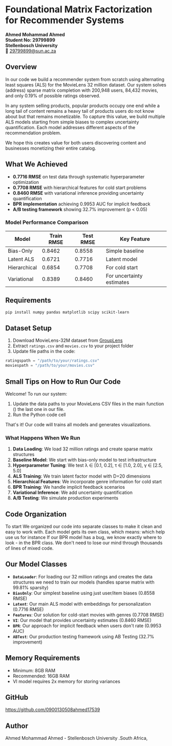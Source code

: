 # Foundational Matrix Factorization for Recommender Systems

**Ahmed Mohammad Ahmed**  
**Student No: 29799899**  
**Stellenbosch University**  
📧 29799899@sun.ac.za


## Overview

In our code we build a recommender system from scratch using alternating least squares (ALS) for the MovieLens 32 million dataset. Our system solves (address) sparse matrix completion with 200,948 users, 84,432 movies, and only 0.19% of possible ratings observed.

In any system selling products, popular products occupy one end while a long tail of content remains a heavy tail of products users do not know about but that remains monetizable. To capture this value, we build multiple ALS models starting from simple biases to complex uncertainty quantification. Each model addresses different aspects of the recommendation problem.

We hope this creates value for both users discovering content and businesses monetizing their entire catalog.

## What We Achieved

* **0.7716 RMSE** on test data through systematic hyperparameter optimization
* **0.7708 RMSE** with hierarchical features for cold start problems
* **0.8460 RMSE** with variational inference providing uncertainty quantification
* **BPR implementation** achieving 0.9953 AUC for implicit feedback
* **A/B testing framework** showing 32.7% improvement (p < 0.05)

### Model Performance Comparison

| Model | Train RMSE | Test RMSE | Key Feature |
|-------|------------|-----------|-------------|
| Bias-Only | 0.8462 | 0.8558 | Simple baseline |
| Latent ALS | 0.6721 | 0.7716 | Latent model |
| Hierarchical | 0.6854 | 0.7708 | For cold start |
| Variational | 0.8389 | 0.8460 | For uncertainty estimates |

## Requirements

```bash
pip install numpy pandas matplotlib scipy scikit-learn
```

## Dataset Setup

1. Download MovieLens-32M dataset from [GroupLens](https://grouplens.org/datasets/movielens/32m/)
2. Extract `ratings.csv` and `movies.csv` to your project folder
3. Update file paths in the code:
```python
ratingspath = "/path/to/your/ratings.csv"
moviespath = "/path/to/your/movies.csv"
```

## Small Tips on How to Run Our Code

Welcome! To run our system:

1. Update the data paths to your MovieLens CSV files in the main function () the last one in our file.
2. Run the Python code cell

That's it! Our code will trains all models and generates visualizations.

### What Happens When We Run

1. **Data Loading**: We load 32 million ratings and create sparse matrix structures
2. **Baseline Model**: We start with bias-only model to test infrastructure
3. **Hyperparameter Tuning**: We test λ ∈ [0.1, 0.2], τ ∈ [1.0, 2.0], γ ∈ [2.5, 5.0]
4. **ALS Training**: We train latent factor model with D=20 dimensions
5. **Hierarchical Features**: We incorporate genre information for cold start
6. **BPR Training**: We handle implicit feedback scenarios
7. **Variational Inference**: We add uncertainty quantification
8. **A/B Testing**: We simulate production experiments

## Code Organization

To start We organized our code into separate classes to make it clean and easy to work with. Each model gets its own class, which means: which help use us for instance If our BPR model has a bug, we know exactly where to look - in the BPR class. We don't need to lose our mind through thousands of lines of mixed code.

## Our Model Classes

- **`DataLoader`**: For loading our 32 million ratings and creates the data structures we need to train our models (handles sparse matrix with 99.81% sparsity)
- **`BiasOnly`**: Our simplest baseline using just user/item biases (0.8558 RMSE)
- **`Latent`**: Our main ALS model with embeddings for personalization (0.7716 RMSE)
- **`Features`**: Our solution for cold-start movies with genres (0.7708 RMSE)  
- **`VI`**: Our model that provides uncertainty estimates (0.8460 RMSE)
- **`BPR`**: Our approach for implicit feedback when users don't rate (0.9953 AUC)
- **`ABTest`**: Our production testing framework using AB Testing (32.7% improvement)

## Memory Requirements

* Minimum: 8GB RAM
* Recommended: 16GB RAM
* VI model requires 2x memory for storing variances

## GitHub

https://github.com/0900130508ahmed17539

## Author

Ahmed Mohammad Ahmed -  Stellenbosch University .South Africa,
